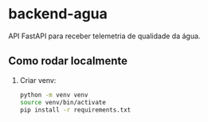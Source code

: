 # backend-agua

API FastAPI para receber telemetria de qualidade da água.

## Como rodar localmente
1. Criar venv:
   ```bash
   python -m venv venv
   source venv/bin/activate
   pip install -r requirements.txt
